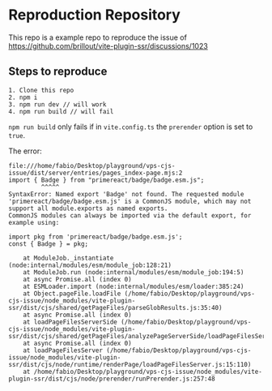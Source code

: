 # Reproduction Repository

This repo is a example repo to reproduce the issue of https://github.com/brillout/vite-plugin-ssr/discussions/1023

## Steps to reproduce

```
1. Clone this repo
2. npm i
3. npm run dev // will work
4. npm run build // will fail
```

`npm run build` only fails if in `vite.config.ts` the `prerender` option is set to `true`.

The error:

```
file:///home/fabio/Desktop/playground/vps-cjs-issue/dist/server/entries/pages_index-page.mjs:2
import { Badge } from "primereact/badge/badge.esm.js";
         ^^^^^
SyntaxError: Named export 'Badge' not found. The requested module 'primereact/badge/badge.esm.js' is a CommonJS module, which may not support all module.exports as named exports.
CommonJS modules can always be imported via the default export, for example using:

import pkg from 'primereact/badge/badge.esm.js';
const { Badge } = pkg;

    at ModuleJob._instantiate (node:internal/modules/esm/module_job:128:21)
    at ModuleJob.run (node:internal/modules/esm/module_job:194:5)
    at async Promise.all (index 0)
    at ESMLoader.import (node:internal/modules/esm/loader:385:24)
    at Object.pageFile.loadFile (/home/fabio/Desktop/playground/vps-cjs-issue/node_modules/vite-plugin-ssr/dist/cjs/shared/getPageFiles/parseGlobResults.js:35:40)
    at async Promise.all (index 0)
    at loadPageFilesServerSide (/home/fabio/Desktop/playground/vps-cjs-issue/node_modules/vite-plugin-ssr/dist/cjs/shared/getPageFiles/analyzePageServerSide/loadPageFilesServerSide.js:10:5)
    at async Promise.all (index 0)
    at loadPageFilesServer (/home/fabio/Desktop/playground/vps-cjs-issue/node_modules/vite-plugin-ssr/dist/cjs/node/runtime/renderPage/loadPageFilesServer.js:15:110)
    at /home/fabio/Desktop/playground/vps-cjs-issue/node_modules/vite-plugin-ssr/dist/cjs/node/prerender/runPrerender.js:257:48
```

